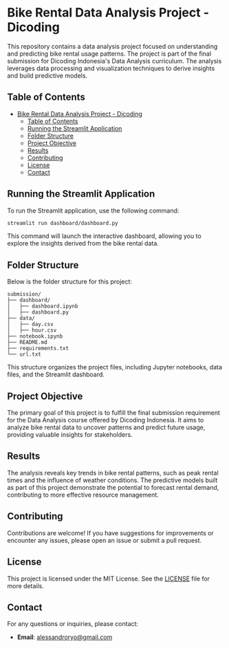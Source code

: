 # Bike Rental Data Analysis Project - Dicoding

This repository contains a data analysis project focused on understanding and predicting bike rental usage patterns. The project is part of the final submission for Dicoding Indonesia's Data Analysis curriculum. The analysis leverages data processing and visualization techniques to derive insights and build predictive models.

## Table of Contents

- [Bike Rental Data Analysis Project - Dicoding](#bike-rental-data-analysis-project---dicoding)
	- [Table of Contents](#table-of-contents)
	- [Running the Streamlit Application](#running-the-streamlit-application)
	- [Folder Structure](#folder-structure)
	- [Project Objective](#project-objective)
	- [Results](#results)
	- [Contributing](#contributing)
	- [License](#license)
	- [Contact](#contact)

## Running the Streamlit Application

To run the Streamlit application, use the following command:

```bash
streamlit run dashboard/dashboard.py
```

This command will launch the interactive dashboard, allowing you to explore the insights derived from the bike rental data.

## Folder Structure

Below is the folder structure for this project:

```text
submission/
├── dashboard/
│   ├── dashboard.ipynb
│   ├── dashboard.py
├── data/
│   ├── day.csv
│   ├── hour.csv
├── notebook.ipynb
├── README.md
├── requirements.txt
└── url.txt
```

This structure organizes the project files, including Jupyter notebooks, data files, and the Streamlit dashboard.

## Project Objective

The primary goal of this project is to fulfill the final submission requirement for the Data Analysis course offered by Dicoding Indonesia. It aims to analyze bike rental data to uncover patterns and predict future usage, providing valuable insights for stakeholders.

## Results

The analysis reveals key trends in bike rental patterns, such as peak rental times and the influence of weather conditions. The predictive models built as part of this project demonstrate the potential to forecast rental demand, contributing to more effective resource management.

## Contributing

Contributions are welcome! If you have suggestions for improvements or encounter any issues, please open an issue or submit a pull request.

## License

This project is licensed under the MIT License. See the [LICENSE](./LICENSE) file for more details.

## Contact

For any questions or inquiries, please contact:

- **Email**: <alessandroryo@gmail.com>
